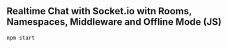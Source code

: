 ## Realtime Chat with Socket.io witn Rooms, Namespaces, Middleware and Offline Mode (JS)

```bash
npm start
```
